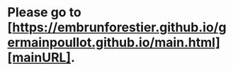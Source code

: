 # Please go to [https://embrunforestier.github.io/germainpoullot.github.io/main.html][mainURL].


[mainURL]: https://embrunforestier.github.io/germainpoullot.github.io/main.html
